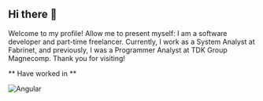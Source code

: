 ## Hi there 👋
Welcome to my profile! Allow me to present myself: I am a software developer and part-time freelancer. Currently, I work as a System Analyst at Fabrinet, and previously, I was a Programmer Analyst at TDK Group Magnecomp. Thank you for visiting!

** Have worked in ** 
<p>
  <img alt="Angular" scr="https://img.shields.io/badge/angular-DD0031?logo=angular&logColor=white&style=flat" />
</p>
